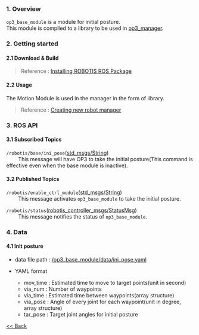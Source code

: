 ### 1. Overview  
`op3_base_module` is a module for initial posture.  
This module is compiled to a library to be used in [op3_manager](op3_manager).  


### 2. Getting started  
#### 2.1 Download & Build  
 > Reference : [Installing ROBOTIS ROS Package](OP3-Recovery-of-ROBOTIS-OP3#24-installation-robotis-ros-packages)    

#### 2.2 Usage  
The Motion Module is used in the manager in the form of library.  
> Reference : [Creating new robot manager](Creating-new-robot-manager)

### 3. ROS API  
#### 3.1 Subscribed Topics  
`/robotis/base/ini_pose`([std_msgs/String](http://docs.ros.org/api/std_msgs/html/msg/String.html))  
&emsp;&emsp; This message will have OP3 to take the initial posture(This command is effective even when the base module is inactive).  


#### 3.2 Published Topics  
`/robotis/enable_ctrl_module`([std_msgs/String](http://docs.ros.org/api/std_msgs/html/msg/String.html))  
&emsp;&emsp; This message activates `op3_base_module` to take the initial posture.  

`/robotis/status`([robotis_controller_msgs/StatusMsg](StatusMsg.msg))  
&emsp;&emsp; This message notifies the status of `op3_base_module`.  

### 4. Data  
#### 4.1 Init posture  

 - data file path : [/op3_base_module/data/ini_pose.yaml](https://github.com/ROBOTIS-GIT/ROBOTIS-OP3/blob/master/op3_base_module/data/ini_pose.yaml)  
  
 - YAML format
   - mov_time : Estimated time to move to target points(unit in second)  
   - via_num : Number of waypoints  
   - via_time : Estimated time between waypoints(array structure)   
   - via_pose : Angle of every joint for each waypoint(unit in degree, array structure)  
   - tar_pose : Target joint angles for initial posture

[&lt;&lt; Back](ROBOTIS-OP3-Modules.md)
